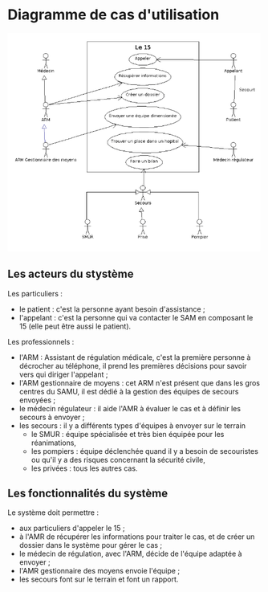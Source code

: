  
Diagramme de cas d'utilisation
==============================

![Diagramme de cas d'utilisation](../exports/use_case.png "Diagramme de cas d'utilisation")

Les acteurs du stystème
-----------------------

Les particuliers :
* le patient : c'est la personne ayant besoin d'assistance ;
* l'appelant : c'est la personne qui va contacter le SAM en composant le 15 (elle peut être aussi le patient).

Les professionnels :
* l'ARM : Assistant de régulation médicale, c'est la première personne à décrocher au téléphone, il prend les premières décisions pour savoir vers qui diriger l'appelant ;
* l'ARM gestionnaire de moyens : cet ARM n'est présent que dans les gros centres du SAMU, il est dédié à la gestion des équipes de secours envoyées ;
* le médecin régulateur : il aide l'AMR à évaluer le cas et à définir les secours à envoyer ;
* les secours : il y a différents types d'équipes à envoyer sur le terrain 
  * le SMUR : équipe spécialisée et très bien équipée pour les réanimations,
  * les pompiers : équipe déclenchée quand il y a besoin de secouristes ou qu'il y a des risques concernant la sécurité civile,
  * les privées : tous les autres cas.


Les fonctionnalités du système
------------------------------

Le système doit permettre :
* aux particuliers d'appeler le 15 ;
* à l'AMR de récupérer les informations pour traiter le cas, et de créer un dossier dans le système pour gérer le cas ;
* le médecin de régulation, avec l'ARM, décide de l'équipe adaptée à envoyer ;
* l'AMR gestionnaire des moyens envoie l'équipe ;
* les secours font sur le terrain et font un rapport.
